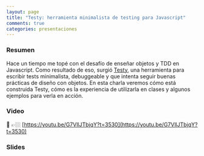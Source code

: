 ```yaml
---
layout: page
title: "Testy: herramienta minimalista de testing para Javascript"
comments: true
categories: presentaciones
---
```


### Resumen

Hace un tiempo me topé con el desafío de enseñar objetos y TDD en Javascript. Como resultado de eso, surgió 
[Testy](https://github.com/ngarbezza/testy), una herramienta para escribir tests minimalista, debuggeable y que
intenta seguir buenas prácticas de diseño con objetos. En esta charla veremos cómo está construida Testy, cómo es la
experiencia de utilizarla en clases y algunos ejemplos para verla en acción.

### Video

🎥 👉🏼 [https://youtu.be/G7VllJTbjqY?t=3530](https://youtu.be/G7VllJTbjqY?t=3530)

### Slides

<script async class="speakerdeck-embed" data-id="a2288a2fd0af4dbb8d328a10ef08b51f" data-ratio="1.77777777777778" src="//speakerdeck.com/assets/embed.js"></script>
